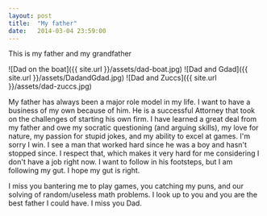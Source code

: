 ```yaml
---
layout: post
title:  "My father"
date:   2014-03-04 23:59:00
---
```


This is my father and my grandfather

![Dad on the boat]({{ site.url }}/assets/dad-boat.jpg)
![Dad and Gdad]({{ site.url }}/assets/DadandGdad.jpg)
![Dad and Zuccs]({{ site.url }}/assets/dad-zuccs.jpg)


My father has always been a major role model in my life. I want to have a business of my own because of him. He is a successful Attorney that took on the challenges of starting his own firm. I have learned a great deal from my father and owe my socratic questioning (and arguing skills), my love for nature, my passion for stupid jokes, and my ability to excel at games. I'm sorry I win. I see a man that worked hard since he was a boy and hasn't stopped since. I respect that, which makes it very hard for me considering I don't have a job right now. I want to follow in his footsteps, but I am following my gut. I hope my gut is right. 

I miss you bantering me to play games, you catching my puns, and our solving of random/useless math problems. I look up to you and you are the best father I could have. I miss you Dad.